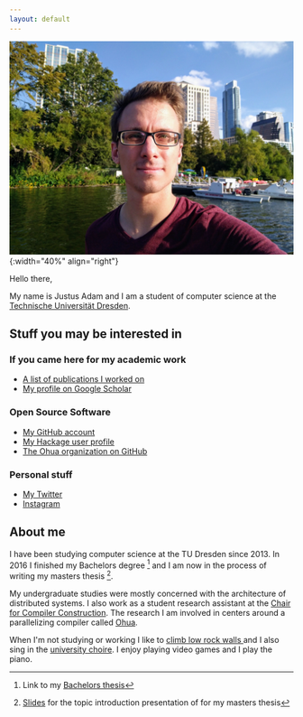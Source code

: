 ```yaml
---
layout: default
---
```


![A picture of me](/images/me.jpg){:width="40%" align="right"}

Hello there,

My name is Justus Adam and I am a student of computer science at the [Technische
Universität Dresden](https://tu-dresden.de).

## Stuff you may be interested in

### If you came here for my academic work

- [A list of publications I worked on](/bib/)
- [My profile on Google Scholar]({{site.scholar_link}})

### Open Source Software

- [My GitHub account](https://github.com/JustusAdam)
- [My Hackage user profile](https://hackage.haskell.org/user/justus)
- [The Ohua organization on GitHub](https://github.com/ohua-dev)

### Personal stuff

- [My Twitter](https://twitter.com/justusadam_)
- [Instagram](https://instagram.com/justusadam_)

## About me

I have been studying computer science at the TU Dresden since 2013. In 2016 I
finished my Bachelors degree [^1] and I am now in the process of writing my 
masters thesis [^4].

My undergraduate studies were mostly concerned with the architecture of
distributed systems. I also work as a student research assistant at the [Chair
for Compiler Construction](https://cfaed.tu-dresden.de/ccc-about). The research
I am involved in centers around a parallelizing compiler called
[Ohua](http://ohua-dev.github.io/ohua/).

When I'm not studying or working I like to [climb low rock walls
](https://en.wikipedia.org/wiki/Bouldering) and I also sing in the
[university choire](https://unichor-dresden.de). I enjoy playing video
games and I play the piano.

[^1]: Link to my [Bachelors thesis](https://cfaed.tu-dresden.de/files/user/sertel/BachelorsThesis-Justus-Adam.pdf)
[^4]: [Slides](/pdfs/forschungsprojekt.pdf) for the topic introduction presentation of for my masters thesis
